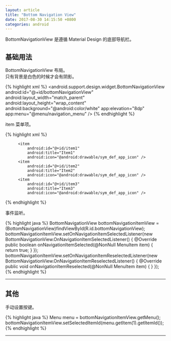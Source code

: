 ```yaml
---
layout: article
title: "Bottom Navigation View"
date: 2017-08-30 14:15:50 +0800
categories: android
---
```


BottomNavigationView 是遵循 Material Design 的底部导航栏。

## 基础用法

BottomNavigationView 布局。<br>
只有背景是白色的时候才会有阴影。

{% highlight xml %}
<android.support.design.widget.BottomNavigationView
    android:id="@+id/bottomNavigationView"
    android:layout_width="match_parent"
    android:layout_height="wrap_content"
    android:background="@android:color/white"
    app:elevation="8dp"
    app:menu="@menu/navigation_menu" />
{% endhighlight %}

item 菜单项。

{% highlight xml %}
<?xml version="1.0" encoding="utf-8"?>
<menu xmlns:android="http://schemas.android.com/apk/res/android">

    <item
        android:id="@+id/item1"
        android:title="Item1"
        android:icon="@android:drawable/sym_def_app_icon" />
    <item
        android:id="@+id/item2"
        android:title="Item2"
        android:icon="@android:drawable/sym_def_app_icon" />
    <item
        android:id="@+id/item3"
        android:title="Item3"
        android:icon="@android:drawable/sym_def_app_icon" />

</menu>
{% endhighlight %}

事件监听。

{% highlight java %}
BottomNavigationView bottomNavigationItemView = (BottomNavigationView)findViewById(R.id.bottomNavigationView);
bottomNavigationItemView.setOnNavigationItemSelectedListener(new BottomNavigationView.OnNavigationItemSelectedListener() {
    @Override
    public boolean onNavigationItemSelected(@NonNull MenuItem item) {
        return true;
    }
});
bottomNavigationItemView.setOnNavigationItemReselectedListener(new BottomNavigationView.OnNavigationItemReselectedListener() {
    @Override
    public void onNavigationItemReselected(@NonNull MenuItem item) {
    }
});
{% endhighlight %}

---

## 其他

手动设置按键。

{% highlight java %}
Menu menu = bottomNavigationItemView.getMenu();
bottomNavigationItemView.setSelectedItemId(menu.getItem(1).getItemId());
{% endhighlight %}

---
